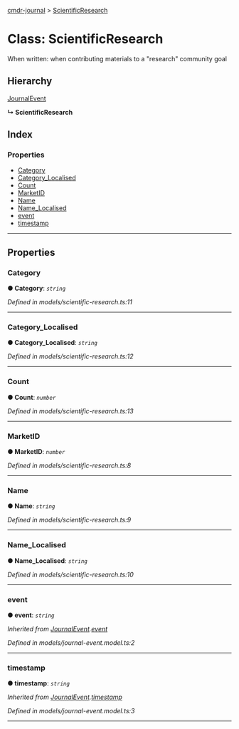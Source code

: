 [cmdr-journal](../README.md) > [ScientificResearch](../classes/scientificresearch.md)



# Class: ScientificResearch


When written: when contributing materials to a "research" community goal

## Hierarchy


 [JournalEvent](journalevent.md)

**↳ ScientificResearch**







## Index

### Properties

* [Category](scientificresearch.md#category)
* [Category_Localised](scientificresearch.md#category_localised)
* [Count](scientificresearch.md#count)
* [MarketID](scientificresearch.md#marketid)
* [Name](scientificresearch.md#name)
* [Name_Localised](scientificresearch.md#name_localised)
* [event](scientificresearch.md#event)
* [timestamp](scientificresearch.md#timestamp)



---
## Properties
<a id="category"></a>

###  Category

**●  Category**:  *`string`* 

*Defined in models/scientific-research.ts:11*





___

<a id="category_localised"></a>

###  Category_Localised

**●  Category_Localised**:  *`string`* 

*Defined in models/scientific-research.ts:12*





___

<a id="count"></a>

###  Count

**●  Count**:  *`number`* 

*Defined in models/scientific-research.ts:13*





___

<a id="marketid"></a>

###  MarketID

**●  MarketID**:  *`number`* 

*Defined in models/scientific-research.ts:8*





___

<a id="name"></a>

###  Name

**●  Name**:  *`string`* 

*Defined in models/scientific-research.ts:9*





___

<a id="name_localised"></a>

###  Name_Localised

**●  Name_Localised**:  *`string`* 

*Defined in models/scientific-research.ts:10*





___

<a id="event"></a>

###  event

**●  event**:  *`string`* 

*Inherited from [JournalEvent](journalevent.md).[event](journalevent.md#event)*

*Defined in models/journal-event.model.ts:2*





___

<a id="timestamp"></a>

###  timestamp

**●  timestamp**:  *`string`* 

*Inherited from [JournalEvent](journalevent.md).[timestamp](journalevent.md#timestamp)*

*Defined in models/journal-event.model.ts:3*





___


